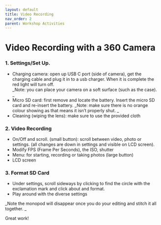 ```yaml
---
layout: default
title: Video Recording
nav_order: 2
parent: Workshop Activities
---
```


# Video Recording with a 360 Camera

### 1. Settings/Set Up. 
   - Charging camera: open up USB C port (side of camera), get the charging cable and plug it in to a usb charger. When it is complete the red light will turn off.  
_Note: you can place your camera on a soft surface (such as the case). _
   - Micro SD card: first remove and locate the battery. Insert the micro SD card and re-insert the battery.
_Note: make sure there is no orange colour showing as that means it isn’t properly shut. _
   - Cleaning (wiping the lens): make sure to use the provided cloth

### 2. Video Recording
   - On/Off and scroll. (small button): scroll between video, photo or settings. (all changes are down in settings and visible on LCD screen). 
   - Modify FPS (Frame Per Seconds), the ISO, shutter
   - Menu: for starting, recording or taking photos (large button)
   - LCD screen

### 3. Format SD Card 
   - Under settings, scroll sideways by clicking to find the circle with the exclamation mark and click about and format.
   - Play around with the diverse settings

_Note the monopod will disappear once you do your editing and stitch it all together. _

Great work!
